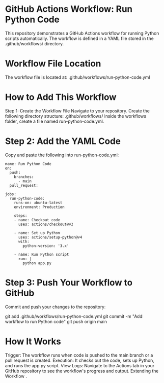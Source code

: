 # **GitHub Actions Workflow: Run Python Code**

This repository demonstrates a GitHub Actions workflow for running Python scripts automatically. The workflow is defined in a YAML file stored in the .github/workflows/ directory.

# Workflow File Location

The workflow file is located at:
.github/workflows/run-python-code.yml


# How to Add This Workflow
Step 1: Create the Workflow File
Navigate to your repository.
Create the following directory structure:
.github/workflows/
Inside the workflows folder, create a file named run-python-code.yml.

# Step 2: Add the YAML Code
Copy and paste the following into run-python-code.yml:

```
name: Run Python Code
on:
  push:
    branches:
      - main
  pull_request:

jobs:
  run-python-code:
    runs-on: ubuntu-latest
    environment: Production

    steps:
    - name: Checkout code
      uses: actions/checkout@v3

    - name: Set up Python
      uses: actions/setup-python@v4
      with:
        python-version: '3.x'

    - name: Run Python script
      run: |
        python app.py
```

# Step 3: Push Your Workflow to GitHub
Commit and push your changes to the repository:


git add .github/workflows/run-python-code.yml
git commit -m "Add workflow to run Python code"
git push origin main
# How It Works
Trigger: The workflow runs when code is pushed to the main branch or a pull request is created.
Execution: It checks out the code, sets up Python, and runs the app.py script.
View Logs: Navigate to the Actions tab in your GitHub repository to see the workflow's progress and output.
Extending the Workflow
.
